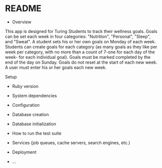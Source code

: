 # README

* Overview

This app is designed for Turing Students to track their wellness goals.  Goals can be set each week in four categories: "Nutrition", "Personal", "Sleep", and "Sweat". A student sets his or her own goals on Monday of each week. Students can create goals for each category (as many goals as they like per week per category, with no more than a count of 7-one for each day of the week- for each individual goal).  Goals must be marked completed by the end of the day on Sunday.  Goals do not reset at the start of each new week. A user must enter his or her goals each new week.


Setup

* Ruby version

* System dependencies

* Configuration

* Database creation

* Database initialization

* How to run the test suite

* Services (job queues, cache servers, search engines, etc.)

* Deployment

* ...
